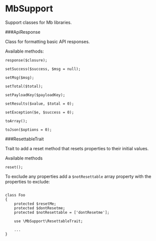 # MbSupport

Support classes for Mb libraries.

###ApiResponse

Class for formatting basic API responses.

Available methods:

```
response($closure);

setSuccess($success, $msg = null);

setMsg($msg);

setTotal($total);

setPayloadKey($payloadKey);

setResults($value, $total = 0);

setException($e, $success = 0);

toArray();

toJson($options = 0);
```

###ResettableTrait

Trait to add a reset method that resets properties to their initial values.

Available methods
```
reset();
```

To exclude any properties add a <code>$notResettable</code> array property with the properties to exclude:

```

class Foo
{
    protected $resetMe;
    protected $dontResetme;
    protected $notResettable = ['dontResetme'];

    use \MbSupport\ResettableTrait;

    ...
}
```

